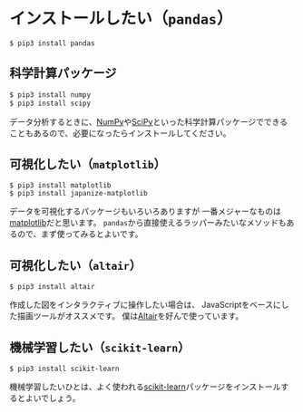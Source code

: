 # インストールしたい（``pandas``）

```console
$ pip3 install pandas
```

## 科学計算パッケージ

```bash
$ pip3 install numpy
$ pip3 install scipy
```

データ分析するときに、[NumPy](https://numpy.org/)や[SciPy](https://scipy.org/)といった科学計算パッケージでできることもあるので、必要になったらインストールしてください。

## 可視化したい（``matplotlib``）

```console
$ pip3 install matplotlib
$ pip3 install japanize-matplotlib
```

データを可視化するパッケージもいろいろありますが
一番メジャーなものは[matplotlib](https://matplotlib.org/stable/)だと思います。
``pandas``から直接使えるラッパーみたいなメソッドもあるので、まず使ってみるとよいです。

## 可視化したい（``altair``）

```console
$ pip3 install altair
```

作成した図をインタラクティブに操作したい場合は、
JavaScriptをベースにした描画ツールがオススメです。
僕は[Altair](https://altair-viz.github.io/)を好んで使っています。

## 機械学習したい（``scikit-learn``）

```console
$ pip3 install scikit-learn
```

機械学習したいひとは、よく使われる[scikit-learn](https://scikit-learn.org/stable/)パッケージをインストールするとよいでしょう。
